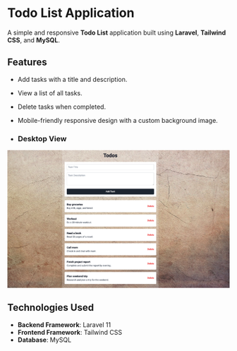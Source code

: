 # Todo List Application

A simple and responsive **Todo List** application built using **Laravel**, **Tailwind CSS**, and **MySQL**.

## Features

- Add tasks with a title and description.
- View a list of all tasks.
- Delete tasks when completed.
- Mobile-friendly responsive design with a custom background image.

- ### Desktop View
![Todo App Screenshot](public/images/todo.png)

## Technologies Used

- **Backend Framework**: Laravel 11
- **Frontend Framework**: Tailwind CSS
- **Database**: MySQL

